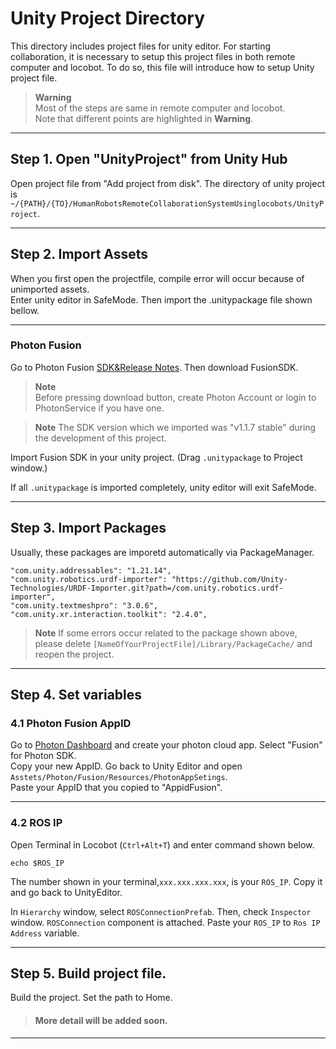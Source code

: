 # Unity Project Directory
This directory includes project files for unity editor. For starting collaboration, it is necessary to setup this project files in both remote computer and locobot. To do so, this file will introduce how to setup Unity project file.  
>**Warning**  
Most of the steps are same in remote computer and locobot.  
Note that different points are highlighted in **Warning**.

---
## Step 1. Open "UnityProject" from Unity Hub
Open project file from "Add project from disk".
The directory of unity project is `~/{PATH}/{TO}/HumanRobotsRemoteCollaborationSystemUsinglocobots/UnityProject`.

---
## Step 2. Import Assets
When you first open the projectfile, compile error will occur because of unimported assets.  
Enter unity editor in SafeMode. Then import the .unitypackage file shown bellow.

---

### Photon Fusion
Go to Photon Fusion [SDK&Release Notes](https://doc.photonengine.com/fusion/current/getting-started/sdk-download).
Then download FusionSDK.
>**Note**  
Before pressing download button, create Photon Account or login to PhotonService if you have one.  

>**Note** 
The SDK version which we imported was "v1.1.7 stable" during the development of this project. 

Import Fusion SDK in your unity project. (Drag `.unitypackage` to Project window.)

If all `.unitypackage` is imported completely, unity editor will exit SafeMode.

---

## Step 3. Import Packages
Usually, these packages are imporetd automatically via PackageManager.  

    "com.unity.addressables": "1.21.14",
    "com.unity.robotics.urdf-importer": "https://github.com/Unity-Technologies/URDF-Importer.git?path=/com.unity.robotics.urdf-importer",
    "com.unity.textmeshpro": "3.0.6",
    "com.unity.xr.interaction.toolkit": "2.4.0",
>**Note**
If some errors occur related to the package shown above, please delete `[NameOfYourProjectFile]/Library/PackageCache/` and reopen the project.

---

## Step 4. Set variables
### 4.1 Photon Fusion AppID
Go to [Photon Dashboard](https://dashboard.photonengine.com/) and create your photon cloud app. Select "Fusion" for Photon SDK.  
Copy your new AppID. Go back to Unity Editor and open `Asstets/Photon/Fusion/Resources/PhotonAppSetings`.  
Paste your AppID that you copied to "AppidFusion".

---
### 4.2 ROS IP
Open Terminal in Locobot (`Ctrl+Alt+T`) and enter command shown below.

    echo $ROS_IP

The number shown in your terminal,`xxx.xxx.xxx.xxx`, is your `ROS_IP`. Copy it and go back to UnityEditor.  

In `Hierarchy` window, select `ROSConnectionPrefab`. Then, check `Inspector` window. `ROSConnection` component is attached. Paste your `ROS_IP` to `Ros IP Address` variable.  

---
## Step 5. Build project file.
Build the project. Set the path to Home.  
>**<h4>More detail will be added soon.**

---